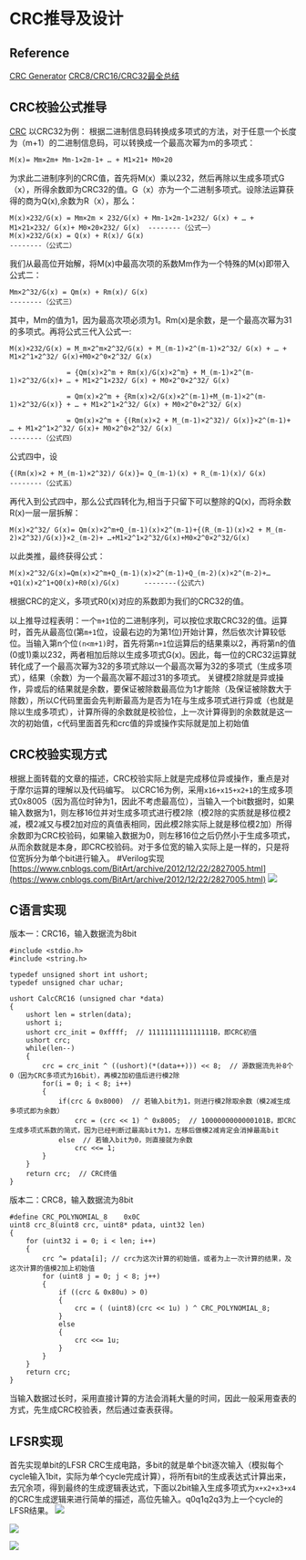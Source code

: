 # CRC推导及设计
## Reference
[CRC Generator](http://outputlogic.com/)
[CRC8/CRC16/CRC32最全总结](https://blog.csdn.net/lianyunyouyou/article/details/107217125)
## CRC校验公式推导
[CRC](https://blog.csdn.net/u011388550/article/details/45242725)
以CRC32为例：
根据二进制信息码转换成多项式的方法，对于任意一个长度为（m+1）的二进制信息码，可以转换成一个最高次幂为m的多项式：
```
M(x)= Mm×2m+ Mm-1×2m-1+ … + M1×21+ M0×20
```
为求此二进制序列的CRC值，首先将M(x）乘以232，然后再除以生成多项式G（x），所得余数即为CRC32的值。G（x）亦为一个二进制多项式。设除法运算获得的商为Q(x),余数为R（x），那么：
```
M(x)×232/G(x) = Mm×2m × 232/G(x) + Mm-1×2m-1×232/ G(x) + … + M1×21×232/ G(x)+ M0×20×232/ G(x)  --------（公式一）
M(x)×232/G(x) = Q(x) + R(x)/ G(x)                                             --------（公式二）  
```
我们从最高位开始解，将M(x)中最高次项的系数Mm作为一个特殊的M(x)即带入公式二：
```
Mm×2^32/G(x) = Qm(x) + Rm(x)/ G(x)                                           --------（公式三）
```
其中，Mm的值为1，因为最高次项必须为1。Rm(x)是余数，是一个最高次幂为31的多项式。再将公式三代入公式一:
```
M(x)×232/G(x) = M_m×2^m×2^32/G(x) + M_(m-1)×2^(m-1)×2^32/ G(x) + … + M1×2^1×2^32/ G(x)+M0×2^0×2^32/ G(x)

              = {Qm(x)×2^m + Rm(x)/G(x)×2^m} + M_(m-1)×2^(m-1)×2^32/G(x)+ … + M1×2^1×232/ G(x) + M0×2^0×2^32/ G(x)

              = Qm(x)×2^m + {Rm(x)×2/G(x)×2^(m-1)+M_(m-1)×2^(m-1)×2^32/G(x)} + … + M1×2^1×2^32/ G(x) + M0×2^0×2^32/ G(x)

              = Qm(x)×2^m + {(Rm(x)×2 + M_(m-1)×2^32)/ G(x)}×2^(m-1)+ … + M1×2^1×2^32/ G(x)+ M0×2^0×2^32/ G(x)
--------（公式四）
```
公式四中，设
```
{(Rm(x)×2 + M_(m-1)×2^32)/ G(x)}= Q_(m-1)(x) + R_(m-1)(x)/ G(x)           --------（公式五）
```
再代入到公式四中，那么公式四转化为,相当于只留下可以整除的Q(x)，而将余数R(x)一层一层拆解：
```
M(x)×2^32/ G(x)= Qm(x)×2^m+Q_(m-1)(x)×2^(m-1)+{(R_(m-1)(x)×2 + M_(m-2)×2^32)/G(x)}×2_(m-2)+ …+M1×2^1×2^32/G(x)+M0×2^0×2^32/G(x)
```
以此类推，最终获得公式：
```
M(x)×2^32/G(x)=Qm(x)×2^m+Q_(m-1)(x)×2^(m-1)+Q_(m-2)(x)×2^(m-2)+…+Q1(x)×2^1+Q0(x)+R0(x)/G(x)      --------(公式六)
```
根据CRC的定义，多项式R0(x)对应的系数即为我们的CRC32的值。

以上推导过程表明：一个`m+1`位的二进制序列，可以按位求取CRC32的值。运算时，首先从最高位(第`m+1`位，设最右边的为第1位)开始计算，然后依次计算较低位。当输入第n个位`(n<m+1)`时，首先将第`n+1`位运算后的结果乘以2，再将第n的值(0或1)乘以232，两者相加后除以生成多项式G(x)。因此，每一位的CRC32运算就转化成了一个最高次幂为32的多项式除以一个最高次幂为32的多项式（生成多项式），结果（余数）为一个最高次幂不超过31的多项式。
关键模2除就是异或操作，异或后的结果就是余数，要保证被除数最高位为1才能除（及保证被除数大于除数），所以C代码里面会先判断最高为是否为1在与生成多项式进行异或（也就是除以生成多项式），计算所得的余数就是校验位，上一次计算得到的余数就是这一次的初始值，c代码里面首先和crc值的异或操作实际就是加上初始值
## CRC校验实现方式
根据上面转载的文章的描述，CRC校验实际上就是完成移位异或操作，重点是对于摩尔运算的理解以及代码编写。
以CRC16为例，采用`x16+x15+x2+1`的生成多项式0x8005（因为高位时钟为1，因此不考虑最高位），当输入一个bit数据时，如果输入数据为1，则左移16位并对生成多项式进行模2除（模2除的实质就是移位模2减，模2减又与模2加对应的真值表相同，因此模2除实际上就是移位模2加）所得余数即为CRC校验码，如果输入数据为0，则左移16位之后仍然小于生成多项式，从而余数就是本身，即CRC校验码。对于多位宽的输入实际上是一样的，只是将位宽拆分为单个bit进行输入。
#Verilog实现
[https://www.cnblogs.com/BitArt/archive/2012/12/22/2827005.html](https://www.cnblogs.com/BitArt/archive/2012/12/22/2827005.html)
![](CRC生成-LFSR电路.assets\23495115-d32258b8b7a1f46e.png)

## C语言实现
版本一：CRC16，输入数据流为8bit
```
#include <stdio.h>
#include <string.h>

typedef unsigned short int ushort;
typedef unsigned char uchar;

ushort CalcCRC16 (unsigned char *data)
{
    ushort len = strlen(data);
    ushort i;
    ushort crc_init = 0xffff;  // 1111111111111111B，即CRC初值
    ushort crc;
    while(len--)
    {
        crc = crc_init ^ ((ushort)(*(data++))) << 8;  // 源数据流先补8个0（因为CRC多项式为16bit），再模2加初值后进行模2除
        for(i = 0; i < 8; i++)
        {
            if(crc & 0x8000)  // 若输入bit为1，则进行模2除取余数（模2减生成多项式即为余数）
                crc = (crc << 1) ^ 0x8005;  // 1000000000000101B，即CRC生成多项式系数的简式，因为已经判断过最高bit为1，左移后做模2减肯定会消掉最高bit
            else  // 若输入bit为0，则直接就为余数
                crc <<= 1;
        }
    }
    return crc;  // CRC终值
}
```
版本二：CRC8，输入数据流为8bit
```
#define CRC_POLYNOMIAL_8    0x0C
uint8 crc_8(uint8 crc, uint8* pdata, uint32 len)
{
    for (uint32 i = 0; i < len; i++)
    {
        crc ^= pdata[i]; // crc为这次计算的初始值，或者为上一次计算的结果，及这次计算的值模2加上初始值
        for (uint8 j = 0; j < 8; j++)
        {
            if ((crc & 0x80u) > 0)
            {
                crc = ( (uint8)(crc << 1u) ) ^ CRC_POLYNOMIAL_8;
            }
            else
            {
                crc <<= 1u;
            }
        }
    }
    return crc;
}
```
当输入数据过长时，采用直接计算的方法会消耗大量的时间，因此一般采用查表的方式，先生成CRC校验表，然后通过查表获得。

## LFSR实现
首先实现单bit的LFSR CRC生成电路，多bit的就是单个bit逐次输入（模拟每个cycle输入1bit，实际为单个cycle完成计算），将所有bit的生成表达式计算出来，去冗余项，得到最终的生成逻辑表达式，下面以2bit输入生成多项式为`x+x2+x3+x4`的CRC生成逻辑来进行简单的描述，高位先输入。q0q1q2q3为上一个cycle的LFSR结果。
![](CRC生成-LFSR电路.assets\23495115-ee891a17f1e645c2.png)

![](CRC生成-LFSR电路.assets\23495115-ef96d38771250b40.png)


![](CRC生成-LFSR电路.assets\23495115-95bbd3ab69224040.jpg)
